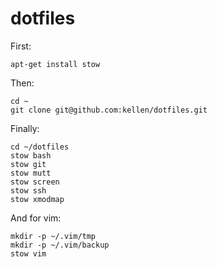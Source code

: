 dotfiles
========

First:
```
apt-get install stow
```

Then:
```
cd ~
git clone git@github.com:kellen/dotfiles.git
```

Finally:
```
cd ~/dotfiles
stow bash
stow git
stow mutt
stow screen
stow ssh
stow xmodmap
```

And for vim:
```
mkdir -p ~/.vim/tmp
mkdir -p ~/.vim/backup
stow vim
```
